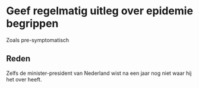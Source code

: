 # Geef regelmatig uitleg over epidemie begrippen

Zoals pre-symptomatisch

## Reden

Zelfs de minister-president van Nederland wist na een jaar nog niet waar hij het over heeft.